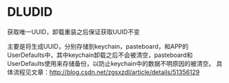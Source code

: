 # DLUDID
获取唯一UUID，卸载重装之后保证获取UUID不变

主要是将生成UUID，分别存储到keychain，pasteboard，和APP的UserDefaults中，其中keychain卸载之后不会被清空，pasteboard和UserDefaults使用来存储备份，以防止keychain中的数据不明原因的被清空。
具体流程见文章：http://blog.csdn.net/zgsxzdl/article/details/51356129
